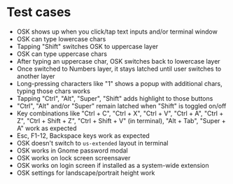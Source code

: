 # Test cases

- OSK shows up when you click/tap text inputs and/or terminal window
- OSK can type lowercase chars
- Tapping "Shift" switches OSK to uppercase layer
- OSK can type uppercase chars
- After typing an uppercase char, OSK switches back to lowercase layer
- Once switched to Numbers layer, it stays latched until user switches to another layer
- Long-pressing characters like "1" shows a popup with additional chars, typing those chars works
- Tapping "Ctrl", "Alt", "Super", "Shift" adds highlight to those buttons
- "Ctrl", "Alt"  and/or "Super" remain latched when "Shift" is toggled on/off
- Key combinations like "Ctrl + C", "Ctrl + X", "Ctrl + V", "Ctrl + A", "Ctrl + Z", "Ctrl + Shift + Z", "Ctrl + Shift + V" (in terminal), "Alt + Tab", "Super + A" work as expected
- Esc, F1-12, Backspace keys work as expected
- OSK doesn't switch to `us-extended` layout in terminal
- OSK works in Gnome password modal
- OSK works on lock screen screensaver
- OSK works on login screen if installed as a system-wide extension
- OSK settings for landscape/portrait height work
